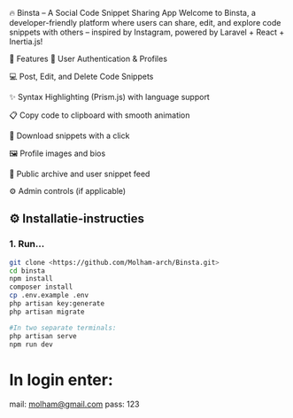 🔥 Binsta – A Social Code Snippet Sharing App
Welcome to Binsta, a developer-friendly platform where users can share, edit, and explore code snippets with others – inspired by Instagram, powered by Laravel + React + Inertia.js!


🚀 Features
🧑 User Authentication & Profiles

💻 Post, Edit, and Delete Code Snippets

✨ Syntax Highlighting (Prism.js) with language support

📋 Copy code to clipboard with smooth animation

💾 Download snippets with a click

🖼️ Profile images and bios

📂 Public archive and user snippet feed

⚙️ Admin controls (if applicable)




## ⚙️ Installatie-instructies

### 1. Run...

```bash
git clone <https://github.com/Molham-arch/Binsta.git>
cd binsta
npm install
composer install
cp .env.example .env
php artisan key:generate
php artisan migrate

#In two separate terminals:
php artisan serve
npm run dev


```
# In login enter:
mail: molham@gmail.com
pass: 123
